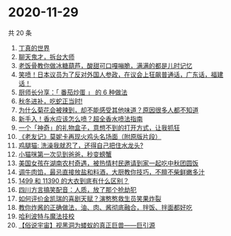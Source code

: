 # 2020-11-29

共 20 条

<!-- BEGIN ZHIHUVIDEO -->
<!-- 最后更新时间 Sun Nov 29 2020 08:16:36 GMT+0800 (CST) -->
1. [丁真的世界](https://www.zhihu.com/zvideo/1315813149224497152)
1. [聊天鬼才，拆台大师](https://www.zhihu.com/zvideo/1316044112568004608)
1. [老饭骨教你做冰糖葫芦，酸甜可口嘎嘣脆，满满的都是儿时记忆](https://www.zhihu.com/zvideo/1316135156043309056)
1. [笑喷！日本议员为了反对外国人参政，在议会上狂飙普通话，广东话，福建话！](https://www.zhihu.com/zvideo/1315746273249587200)
1. [厨师长分享：「 番茄炒蛋 」 的 6 种做法](https://www.zhihu.com/zvideo/1315985176045027328)
1. [秋冬进补，吃蛇正当时!](https://www.zhihu.com/zvideo/1315995324779728896)
1. [为什么菊花会被辣到，却不能感受其他味道？原因很多人都不知道](https://www.zhihu.com/zvideo/1316070516307337216)
1. [新手入！香水应该怎么喷？超全香水喷法指南](https://www.zhihu.com/zvideo/1315370776745070592)
1. [一个「神奇」的礼物盒子，意想不到的打开方式，让我抓狂](https://www.zhihu.com/zvideo/1314896959414050816)
1. [《老友记》莫妮卡再现火鸡头名场面（附原版片段）](https://www.zhihu.com/zvideo/1315710101341745152)
1. [鸡腿猫: 洗澡我就忍了，还得自己把住水龙头?](https://www.zhihu.com/zvideo/1315694373623861248)
1. [小猫咪第一次见到爸爸，秒变螃蟹](https://www.zhihu.com/zvideo/1315675424962740224)
1. [美国女孩在湖南农村奇遇，被热情村民邀请到家一起吃中秋团圆饭](https://www.zhihu.com/zvideo/1315989617142161408)
1. [调牛肉馅，最忌直接放盐和料酒，大厨教你技巧，不膻不柴鲜嫩多汁](https://www.zhihu.com/zvideo/1316027801111973888)
1. [1499 和 11390 的大衣到底有什么区别？](https://www.zhihu.com/zvideo/1315745992583618560)
1. [四川方言搞笑配音：人质，放了那个抢劫犯](https://www.zhihu.com/zvideo/1315252244481019904)
1. [如何评价金凯瑞的喜剧天赋？演憨憨救生员笑果炸裂](https://www.zhihu.com/zvideo/1314382167238066176)
1. [教你炸酱的正确做法，油、肉、酱彻底融合，拌饭、拌面都好吃](https://www.zhihu.com/zvideo/1316039054978973696)
1. [哈利波特与魔法技校](https://www.zhihu.com/zvideo/1315764463610257408)
1. [【俗说宇宙】视黑洞为蝼蚁的真正巨兽——巨引源](https://www.zhihu.com/zvideo/1315473801439182848)
<!-- END ZHIHUVIDEO -->
